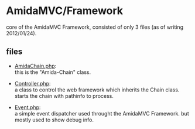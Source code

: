 AmidaMVC/Framework
==================

core of the AmidaMVC Framework, consisted of only 3 files (as of writing 2012/01/24). 

files
-----

*   [AmidaChain.php](AmidaChain.php/_src):  
    this is the "Amida-Chain" class. 

*   [Controller.php](Controller.php/_src):  
    a class to control the web framework which inherits the Chain class.
    starts the chain with pathinfo to process. 

*   [Event.php](Event.php/_src):  
    a simple event dispatcher used throught the AmidaMVC Framework. 
    but mostly used to show debug info. 


  

